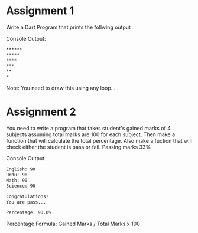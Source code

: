 # Assignment 1
Write a Dart Program that prints the follwing output

Console Output:
```bash
******
*****
****
***
**
*
```
Note: You need to draw this using any loop...

# Assignment 2
You need to write a program that takes student's gained marks of 4 subjects assuming total marks are 100 for each subject. Then make a function that will calculate the total percentage. Also make a fuction that will check either the student is pass or fail. Passing marks 33%

Console Output
```bash
English: 90
Urdu: 90
Math: 90
Science: 90

Congratulations! 
You are pass...

Percentage: 90.0%
```
Percentage Formula: Gained Marks / Total Marks x 100